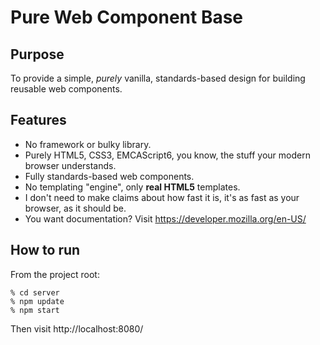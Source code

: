 # Pure Web Component Base

## Purpose
To provide a simple, *purely* vanilla, standards-based design for building reusable web components.

## Features
- No framework or bulky library.
- Purely HTML5, CSS3, EMCAScript6, you know, the stuff your modern browser understands.
- Fully standards-based web components.
- No templating "engine", only **real HTML5** templates.
- I don't need to make claims about how fast it is, it's as fast as your browser, as it should be.
- You want documentation? Visit https://developer.mozilla.org/en-US/

## How to run
From the project root:

    % cd server
    % npm update
    % npm start

Then visit http://localhost:8080/
    